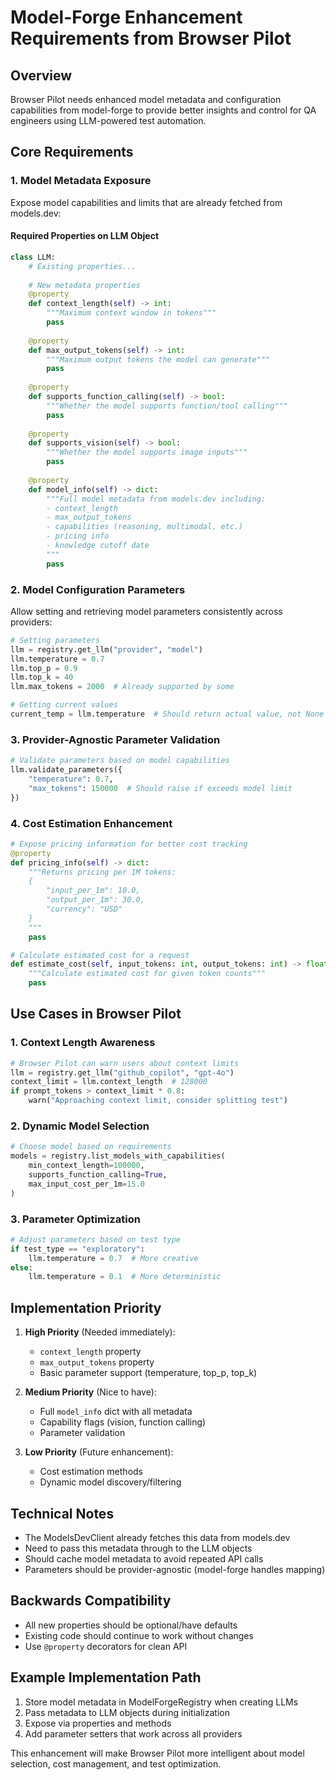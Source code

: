 # Model-Forge Enhancement Requirements from Browser Pilot

## Overview
Browser Pilot needs enhanced model metadata and configuration capabilities from model-forge to provide better insights and control for QA engineers using LLM-powered test automation.

## Core Requirements

### 1. Model Metadata Exposure
Expose model capabilities and limits that are already fetched from models.dev:

#### Required Properties on LLM Object
```python
class LLM:
    # Existing properties...
    
    # New metadata properties
    @property
    def context_length(self) -> int:
        """Maximum context window in tokens"""
        pass
    
    @property
    def max_output_tokens(self) -> int:
        """Maximum output tokens the model can generate"""
        pass
    
    @property
    def supports_function_calling(self) -> bool:
        """Whether the model supports function/tool calling"""
        pass
    
    @property
    def supports_vision(self) -> bool:
        """Whether the model supports image inputs"""
        pass
    
    @property
    def model_info(self) -> dict:
        """Full model metadata from models.dev including:
        - context_length
        - max_output_tokens
        - capabilities (reasoning, multimodal, etc.)
        - pricing info
        - knowledge cutoff date
        """
        pass
```

### 2. Model Configuration Parameters
Allow setting and retrieving model parameters consistently across providers:

```python
# Setting parameters
llm = registry.get_llm("provider", "model")
llm.temperature = 0.7
llm.top_p = 0.9
llm.top_k = 40
llm.max_tokens = 2000  # Already supported by some

# Getting current values
current_temp = llm.temperature  # Should return actual value, not None
```

### 3. Provider-Agnostic Parameter Validation
```python
# Validate parameters based on model capabilities
llm.validate_parameters({
    "temperature": 0.7,
    "max_tokens": 150000  # Should raise if exceeds model limit
})
```

### 4. Cost Estimation Enhancement
```python
# Expose pricing information for better cost tracking
@property
def pricing_info(self) -> dict:
    """Returns pricing per 1M tokens:
    {
        "input_per_1m": 10.0,
        "output_per_1m": 30.0,
        "currency": "USD"
    }
    """
    pass

# Calculate estimated cost for a request
def estimate_cost(self, input_tokens: int, output_tokens: int) -> float:
    """Calculate estimated cost for given token counts"""
    pass
```

## Use Cases in Browser Pilot

### 1. Context Length Awareness
```python
# Browser Pilot can warn users about context limits
llm = registry.get_llm("github_copilot", "gpt-4o")
context_limit = llm.context_length  # 128000
if prompt_tokens > context_limit * 0.8:
    warn("Approaching context limit, consider splitting test")
```

### 2. Dynamic Model Selection
```python
# Choose model based on requirements
models = registry.list_models_with_capabilities(
    min_context_length=100000,
    supports_function_calling=True,
    max_input_cost_per_1m=15.0
)
```

### 3. Parameter Optimization
```python
# Adjust parameters based on test type
if test_type == "exploratory":
    llm.temperature = 0.7  # More creative
else:
    llm.temperature = 0.1  # More deterministic
```

## Implementation Priority

1. **High Priority** (Needed immediately):
   - `context_length` property
   - `max_output_tokens` property
   - Basic parameter support (temperature, top_p, top_k)

2. **Medium Priority** (Nice to have):
   - Full `model_info` dict with all metadata
   - Capability flags (vision, function calling)
   - Parameter validation

3. **Low Priority** (Future enhancement):
   - Cost estimation methods
   - Dynamic model discovery/filtering

## Technical Notes

- The ModelsDevClient already fetches this data from models.dev
- Need to pass this metadata through to the LLM objects
- Should cache model metadata to avoid repeated API calls
- Parameters should be provider-agnostic (model-forge handles mapping)

## Backwards Compatibility

- All new properties should be optional/have defaults
- Existing code should continue to work without changes
- Use `@property` decorators for clean API

## Example Implementation Path

1. Store model metadata in ModelForgeRegistry when creating LLMs
2. Pass metadata to LLM objects during initialization
3. Expose via properties and methods
4. Add parameter setters that work across all providers

This enhancement will make Browser Pilot more intelligent about model selection, cost management, and test optimization.